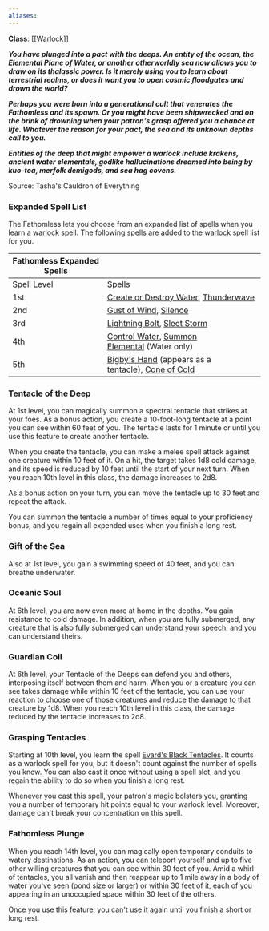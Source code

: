 ```yaml
---
aliases:
---
```

**Class**: [[Warlock]] 

**_You have plunged into a pact with the deeps. An entity of the ocean, the Elemental Plane of Water, or another otherworldly sea now allows you to draw on its thalassic power. Is it merely using you to learn about terrestrial realms, or does it want you to open cosmic floodgates and drown the world?_**

**_Perhaps you were born into a generational cult that venerates the Fathomless and its spawn. Or you might have been shipwrecked and on the brink of drowning when your patron's grasp offered you a chance at life. Whatever the reason for your pact, the sea and its unknown depths call to you._**

**_Entities of the deep that might empower a warlock include krakens, ancient water elementals, godlike hallucinations dreamed into being by kuo-toa, merfolk demigods, and sea hag covens._**

Source: Tasha's Cauldron of Everything

### Expanded Spell List

The Fathomless lets you choose from an expanded list of spells when you learn a warlock spell. The following spells are added to the warlock spell list for you.

|Fathomless Expanded Spells|   |
|---|---|
|Spell Level|Spells|
|1st|[Create or Destroy Water](http://dnd5e.wikidot.com/spell:create-or-destroy-water), [Thunderwave](http://dnd5e.wikidot.com/spell:thunderwave)|
|2nd|[Gust of Wind](http://dnd5e.wikidot.com/spell:gust-of-wind), [Silence](http://dnd5e.wikidot.com/spell:silence)|
|3rd|[Lightning Bolt](http://dnd5e.wikidot.com/spell:lightning-bolt), [Sleet Storm](http://dnd5e.wikidot.com/spell:sleet-storm)|
|4th|[Control Water](http://dnd5e.wikidot.com/spell:control-water), [Summon Elemental](http://dnd5e.wikidot.com/spell:summon-elemental) (Water only)|
|5th|[Bigby's Hand](http://dnd5e.wikidot.com/spell:bigbys-hand) (appears as a tentacle), [Cone of Cold](http://dnd5e.wikidot.com/spell:cone-of-cold)|

### Tentacle of the Deep

At 1st level, you can magically summon a spectral tentacle that strikes at your foes. As a bonus action, you create a 10-foot-long tentacle at a point you can see within 60 feet of you. The tentacle lasts for 1 minute or until you use this feature to create another tentacle.

When you create the tentacle, you can make a melee spell attack against one creature within 10 feet of it. On a hit, the target takes 1d8 cold damage, and its speed is reduced by 10 feet until the start of your next turn. When you reach 10th level in this class, the damage increases to 2d8.

As a bonus action on your turn, you can move the tentacle up to 30 feet and repeat the attack.

You can summon the tentacle a number of times equal to your proficiency bonus, and you regain all expended uses when you finish a long rest.

### Gift of the Sea

Also at 1st level, you gain a swimming speed of 40 feet, and you can breathe underwater.

### Oceanic Soul

At 6th level, you are now even more at home in the depths. You gain resistance to cold damage. In addition, when you are fully submerged, any creature that is also fully submerged can understand your speech, and you can understand theirs.

### Guardian Coil

At 6th level, your Tentacle of the Deeps can defend you and others, interposing itself between them and harm. When you or a creature you can see takes damage while within 10 feet of the tentacle, you can use your reaction to choose one of those creatures and reduce the damage to that creature by 1d8. When you reach 10th level in this class, the damage reduced by the tentacle increases to 2d8.

### Grasping Tentacles

Starting at 10th level, you learn the spell [Evard's Black Tentacles](http://dnd5e.wikidot.com/spell:evards-black-tentacles). It counts as a warlock spell for you, but it doesn't count against the number of spells you know. You can also cast it once without using a spell slot, and you regain the ability to do so when you finish a long rest.

Whenever you cast this spell, your patron's magic bolsters you, granting you a number of temporary hit points equal to your warlock level. Moreover, damage can't break your concentration on this spell.

### Fathomless Plunge

When you reach 14th level, you can magically open temporary conduits to watery destinations. As an action, you can teleport yourself and up to five other willing creatures that you can see within 30 feet of you. Amid a whirl of tentacles, you all vanish and then reappear up to 1 mile away in a body of water you've seen (pond size or larger) or within 30 feet of it, each of you appearing in an unoccupied space within 30 feet of the others.

Once you use this feature, you can't use it again until you finish a short or long rest.